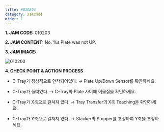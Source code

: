 ```yaml
---
title: #010203
category: Jamcode
order: 1
---
```


**1. JAM CODE:** 010203

**2. JAM CONTENT:** No. %s Plate was not UP.

**3. JAM IMAGE:**

![010203](https://user-images.githubusercontent.com/85915538/125031298-060fb480-e0bf-11eb-984c-86b0b600eef0.png)

**4. CHECK POINT & ACTION PROCESS**

- C-Tray가 정상적으로 안착되어있다.
  → Plate Up/Down Sensor를 확인하세요.

- C-Tray가 들떠있다.
  → C-Tray와 Plate 사이에 이물질을 확인하세요.
  
- C-Tray가 X축으로 걸쳐져 있다. 
  → Tray Transfer의 X축 Teaching을 확인하세요.

- C-Tray가 Y축으로 걸쳐져 있다.
  → Stacker의 Stopper를 조정하여 Y축을 조정하세요.

  

